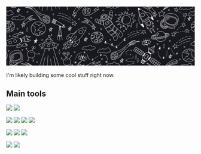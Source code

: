 ![GitHub Streak](https://raw.githubusercontent.com/churikoff/churikoff/main/images/header.png)

I'm likely building some cool stuff right now.

## Main tools
![](https://img.shields.io/badge/Backend-csharp-informational?style=for-the-badge&logo=csharp&logoColor=ffffff&color=aaaaaa)
![](https://img.shields.io/badge/Backend-NodeJS-informational?style=for-the-badge&logo=Node.js&logoColor=ffffff&color=aaaaaa)

![](https://img.shields.io/badge/Frontend-ReactJS-informational?style=for-the-badge&logo=react&logoColor=ffffff&color=aaaaaa)
![](https://img.shields.io/badge/Frontend-VueJS-informational?style=for-the-badge&logo=vue.js&logoColor=ffffff&color=aaaaaa)
![](https://img.shields.io/badge/Frontend-JavaScript-informational?style=for-the-badge&logo=javascript&logoColor=ffffff&color=aaaaaa)
![](https://img.shields.io/badge/Frontend-TypeScript-informational?style=for-the-badge&logo=typescript&logoColor=ffffff&color=aaaaaa)

![](https://img.shields.io/badge/Frontend-HTML5-informational?style=for-the-badge&logo=html5&logoColor=ffffff&color=aaaaaa)
![](https://img.shields.io/badge/Frontend-CSS-informational?style=for-the-badge&logo=css3&logoColor=ffffff&color=aaaaaa)
![](https://img.shields.io/badge/Frontend-Bootstrap-informational?style=for-the-badge&logo=bootstrap&logoColor=ffffff&color=aaaaaa)


![](https://img.shields.io/badge/DevOps-Azure-informational?style=for-the-badge&logo=azuredevops&logoColor=ffffff&color=aaaaaa)
![](https://img.shields.io/badge/DevOps-Terraform-informational?style=for-the-badge&logo=terraform&logoColor=ffffff&color=aaaaaa)
